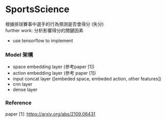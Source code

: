 # SportsScience
根據排球賽事中選手的行為預測是否會得分 (失分)  
further work: 分析影響得分的關鍵因素

* use tensorflow to implement

### Model 架構
* space embedding layer (參考paper [1])
* action embedding layer (參考 paper [1])
* input concat layer ([embeded space, embeded action, other features])
* cnn layer
* dense layer


### Reference
paper [1]: https://arxiv.org/abs/2109.06431
